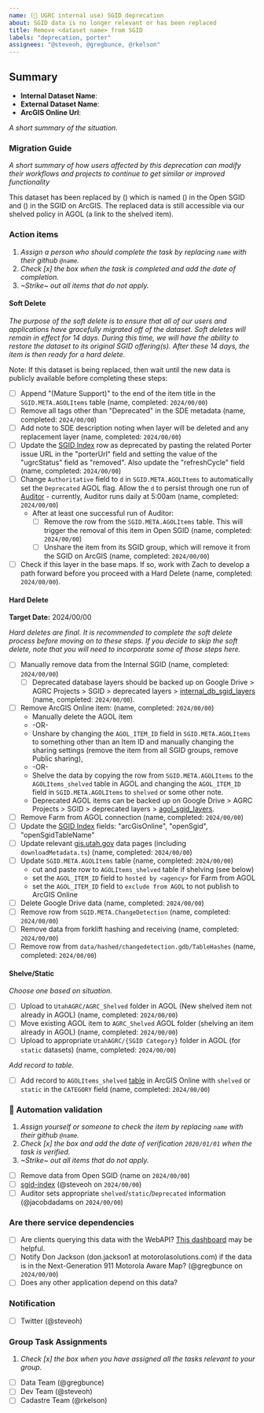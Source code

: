 ```yaml
---
name: (🔐 UGRC internal use) SGID deprecation
about: SGID data is no longer relevant or has been replaced
title: Remove <dataset name> from SGID
labels: "deprecation, porter"
assignees: "@steveoh, @gregbunce, @rkelson"
---
```


## Summary

<!-- conductor = {"table":"category.internaltablename"} -->

- **Internal Dataset Name**:
- **External Dataset Name**:
- **ArcGIS Online Url**:

_A short summary of the situation._

### Migration Guide

_A short summary of how users affected by this deprecation can modify their workflows and projects to continue to get similar or improved functionality_

<!-- this is here to help the writing juices flow. feel free to completely replace this or simply fill in the blanks -->

This dataset has been replaced by () which is named () in the Open SGID and () in the SGID on ArcGIS.
The replaced data is still accessible via our shelved policy in AGOL (a link to the shelved item).

### Action items

1. _Assign a person who should complete the task by replacing `name` with their github `@name`._
1. _Check [x] the box when the task is completed and add the date of completion._
1. _~Strike~ out all items that do not apply._

#### Soft Delete

_The purpose of the soft delete is to ensure that all of our users and applications have gracefully migrated off of the dataset. Soft deletes will remain in effect for 14 days. During this time, we will have the ability to restore the dataset to its original SGID offering(s). After these 14 days, the item is then ready for a hard delete._

Note: If this dataset is being replaced, then wait until the new data is publicly available before completing these steps:

- [ ] Append "(Mature Support)" to the end of the item title in the `SGID.META.AGOLItems` table (name, completed: `2024/00/00`)
- [ ] Remove all tags other than "Deprecated" in the SDE metadata (name, completed: `2024/00/00`)
- [ ] Add note to SDE description noting when layer will be deleted and any replacement layer (name, completed: `2024/00/00`)
- [ ] Update the [SGID Index](https://docs.google.com/spreadsheets/d/11ASS7LnxgpnD0jN4utzklREgMf1pcvYjcXcIcESHweQ/edit#gid=1024261148) row as deprecated by pasting the related Porter issue URL in the "porterUrl" field and setting the value of the "ugrcStatus" field as "removed". Also update the "refreshCycle" field (name, completed: `2024/00/00`)
- [ ] Change `Authoritative` field to `d` in `SGID.META.AGOLItems` to automatically set the `Deprecated` AGOL flag. Allow the `d` to persist through one run of [Auditor](https://github.com/agrc/auditor) - currently, Auditor runs daily at 5:00am (name, completed: `2024/00/00`)
  - After at least one successful run of Auditor:
    - [ ] Remove the row from the `SGID.META.AGOLItems` table. This will trigger the removal of this item in Open SGID (name, completed: `2024/00/00`)
    - [ ] Unshare the item from its SGID group, which will remove it from the SGID on ArcGIS (name, completed: `2024/00/00`)
- [ ] Check if this layer in the base maps. If so, work with Zach to develop a path forward before you proceed with a Hard Delete (name, completed: `2024/00/00`).

#### Hard Delete

**Target Date:** 2024/00/00

_Hard deletes are final. It is recommended to complete the soft delete process before moving on to these steps. If you decide to skip the soft delete, note that you will need to incorporate some of those steps here._

- [ ] Manually remove data from the Internal SGID (name, completed: `2024/00/00`)
  - [ ] Deprecated database layers should be backed up on Google Drive > AGRC Projects > SGID > deprecated layers > [internal_db_sgid_layers](https://drive.google.com/drive/u/0/folders/10Fk8NI2UpEUnAbgvhjlN18pyvSFDWyIq) (name, completed: `2024/00/00`).
- [ ] Remove ArcGIS Online item: (name, completed: `2024/00/00`)
  - Manually delete the AGOL item
  - -OR-
  - Unshare by changing the `AGOL_ITEM_ID` field in `SGID.META.AGOLItems` to something other than an Item ID and manually changing the sharing settings (remove the item from all SGID groups, remove Public sharing),
  - -OR-
  - Shelve the data by copying the row from `SGID.META.AGOLItems` to the `AGOLItems_shelved` table in AGOL and changing the `AGOL_ITEM_ID` field in `SGID.META.AGOLItems` to `shelved` or some other note.
  - Deprecated AGOL items can be backed up on Google Drive > AGRC Projects > SGID > deprecated layers > [agol_sgid_layers](https://drive.google.com/drive/u/0/folders/1xwSxiDNIH-9Hhmn6I7NfKBhm4SbYonX5).
- [ ] Remove Farm from AGOL connection (name, completed: `2024/00/00`)
- [ ] Update the [SGID Index](https://docs.google.com/spreadsheets/d/11ASS7LnxgpnD0jN4utzklREgMf1pcvYjcXcIcESHweQ/edit#gid=1024261148) fields: "arcGisOnline", "openSgid", "openSgidTableName"
- [ ] Update relevant [gis.utah.gov](https://gis.utah.gov/data) data pages (including `downloadMetadata.ts`) (name, completed: `2024/00/00`)
- [ ] Update `SGID.META.AGOLItems` table (name, completed: `2024/00/00`)
  - cut and paste row to `AGOLItems_shelved` table if shelving (see below)
  - set the `AGOL_ITEM_ID` field to `hosted by <agency>` for Farm from AGOL
  - set the `AGOL_ITEM_ID` field to `exclude from AGOL` to not publish to ArcGIS Online
- [ ] Delete Google Drive data (name, completed: `2024/00/00`)
- [ ] Remove row from `SGID.META.ChangeDetection` (name, completed: `2024/00/00`)
- [ ] Remove data from forklift hashing and receiving (name, completed: `2024/00/00`)
- [ ] Remove row from `data/hashed/changedetection.gdb/TableHashes` (name, completed: `2024/00/00`)

#### Shelve/Static

_Choose one based on situation._

- [ ] Upload to `UtahAGRC/AGRC_Shelved` folder in AGOL (New shelved item not already in AGOL) (name, completed: `2024/00/00`)
- [ ] Move existing AGOL item to `AGRC_Shelved` AGOL folder (shelving an item already in AGOL) (name, completed: `2024/00/00`)
- [ ] Upload to appropriate `UtahAGRC/{SGID Category}` folder in AGOL (for `static` datasets) (name, completed: `2024/00/00`)

_Add record to table._

- [ ] Add record to `AGOLItems_shelved` [table](https://utah.maps.arcgis.com/home/item.html?id=1760fbedbc7e49429aa6c0c3ab1442ec) in ArcGIS Online with `shelved` or `static` in the `CATEGORY` field (name, completed: `2024/00/00`)

### :robot: Automation validation

1. _Assign yourself or someone to check the item by replacing `name` with their github `@name`._
1. _Check [x] the box and add the date of verification `2020/01/01` when the task is verified._
1. _~Strike~ out all items that do not apply._

- [ ] Remove data from Open SGID (name on `2024/00/00`)
- [ ] [sgid-index](https://gis.utah.gov/data/sgid-index) (@steveoh on `2024/00/00`)
- [ ] Auditor sets appropriate `shelved`/`static`/`Deprecated` information (@jacobdadams on `2024/00/00`)

### Are there service dependencies

- [ ] Are clients querying this data with the WebAPI? [This dashboard](https://lookerstudio.google.com/reporting/fbfcf1d5-e9c2-4b8a-94ae-9529d5d0bbef/page/p_i318ls6wjd) may be helpful.
- [ ] Notify Don Jackson (don.jackson1 at motorolasolutions.com) if the data is in the Next-Generation 911 Motorola Aware Map? (@gregbunce on `2024/00/00`)
- [ ] Does any other application depend on this data?

### Notification

- [ ] Twitter (@steveoh)

### Group Task Assignments

1. _Check [x] the box when you have assigned all the tasks relevant to your group._

- [ ] Data Team (@gregbunce)
- [ ] Dev Team (@steveoh)
- [ ] Cadastre Team (@rkelson)
